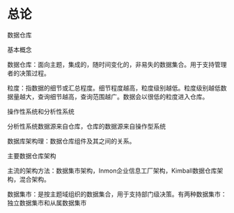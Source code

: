 # 总论

数据仓库

基本概念

数据仓库：面向主题，集成的，随时间变化的，非易失的数据集合。用于支持管理者的决策过程。

粒度：指数据的细节或汇总程度。细节程度越高，粒度级别越低。粒度级别越低数据量越大，查询细节越高，查询范围越广。数据会以很低的粒度进入仓库。

操作性系统和分析性系统

分析性系统数据源来自仓库，仓库的数据源来自操作型系统

数据库架构理：数据仓库组件及其之间的关系。

主要数据仓库架构

主流的架构方法：数据集市架构，Inmon企业信息工厂架构，Kimball数据仓库架构，混合架构。

数据集市：是按主题域组织的数据集合，用于支持部门级决策。有两种数据集市：独立数据集市和从属数据集市



